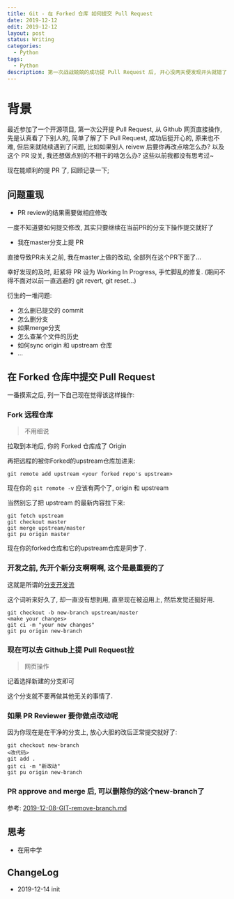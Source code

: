 ```yaml
---
title: Git - 在 Forked 仓库 如何提交 Pull Request
date: 2019-12-12
edit: 2019-12-12
layout: post
status: Writing
categories:
  - Python
tags:
  - Python
description: 第一次战战兢兢的成功提 Pull Request 后, 开心没两天便发现开头就错了...
---
```


# 背景

最近参加了一个开源项目, 第一次公开提 Pull Request, 从 Github 网页直接操作, 先是认真看了下别人的, 简单了解了下 Pull Request, 成功后挺开心的, 原来也不难, 但后来就陆续遇到了问题, 比如如果别人 reivew 后要你再改点啥怎么办? 以及这个 PR 没关, 我还想做点别的不相干的啥怎么办? 这些以前我都没有思考过~

现在能顺利的提 PR 了, 回顾记录一下;

## 问题重现

- PR review的结果需要做相应修改

一度不知道要如何提交修改, 其实只要继续在当前PR的分支下操作提交就好了

- 我在master分支上提 PR

直接导致PR未关之前, 我在master上做的改动, 全部列在这个PR下面了...

幸好发现的及时, 赶紧将 PR 设为 Working In Progress, 手忙脚乱的修复. (期间不得不面对以前一直逃避的 git revert, git reset...)

衍生的一堆问题:

- 怎么删已提交的 commit
- 怎么删分支
- 如果merge分支
- 怎么查某个文件的历史
- 如何sync origin 和 upstream 仓库
- ...

## 在 Forked 仓库中提交 Pull Request

一番摸索之后, 列一下自己现在觉得该这样操作:

### Fork 远程仓库
> 不用细说

拉取到本地后, 你的 Forked 仓库成了 Origin

再把远程的被你Forked的upstream仓库加进来:

```
git remote add upstream <your forked repo's upstream>
```

现在你的 `git remote -v` 应该有两个了, origin 和 upstream

当然别忘了把 upstream 的最新内容拉下来:
 ```
 git fetch upstream
 git checkout master
 git merge upstream/master
 git pu origin master
 ```

现在你的forked仓库和它的upstream仓库是同步了.

### 开发之前, 先开个新分支啊啊啊, 这个是最重要的了
  
这就是所谓的[分支开发流](https://git-scm.com/book/en/v2/Git-Branching-Branching-Workflows)

这个词听来好久了, 却一直没有想到用, 直至现在被迫用上, 然后发觉还挺好用.

```
git checkout -b new-branch upstream/master
<make your changes>
git ci -m "your new changes"
git pu origin new-branch
```

### 现在可以去 Github上提 Pull Request拉
> 网页操作

记着选择新建的分支即可

这个分支就不要再做其他无关的事情了.

### 如果 PR Reviewer 要你做点改动呢

因为你现在是在干净的分支上, 放心大胆的改后正常提交就好了:

```
git checkout new-branch
<改代码>
git add .
git ci -m "新改动"
git pu origin new-branch
```

### PR approve and merge 后, 可以删除你的这个new-branch了

参考: [2019-12-08-GIT-remove-branch.md](GIT-remove-branch.html)

## 思考

- 在用中学

## ChangeLog
- 2019-12-14 init
